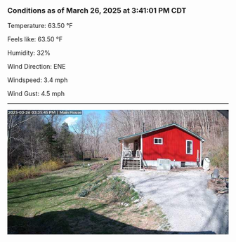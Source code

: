 ### Conditions as of March 26, 2025 at 3:41:01 PM CDT 

Temperature: 63.50 &deg;F

Feels like: 63.50 &deg;F

Humidity: 32%

Wind Direction: ENE

Windspeed: 3.4 mph

Wind Gust: 4.5 mph

---

<img src="./images/latest.jpeg"/>

